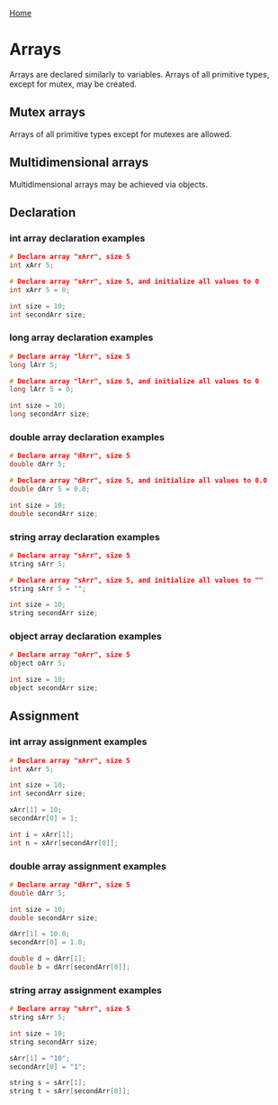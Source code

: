 [Home](https://github.com/puckowski/concert7)

# Arrays

Arrays are declared similarly to variables. Arrays of all primitive types, except for mutex, may be created.

## Mutex arrays

Arrays of all primitive types except for mutexes are allowed.

## Multidimensional arrays

Multidimensional arrays may be achieved via objects.

## Declaration

### int array declaration examples

```cpp
# Declare array "xArr", size 5
int xArr 5;

# Declare array "xArr", size 5, and initialize all values to 0
int xArr 5 = 0;

int size = 10;
int secondArr size;
```

### long array declaration examples

```cpp
# Declare array "lArr", size 5
long lArr 5;

# Declare array "lArr", size 5, and initialize all values to 0
long lArr 5 = 0;

int size = 10;
long secondArr size;
```

### double array declaration examples

```cpp
# Declare array "dArr", size 5
double dArr 5;

# Declare array "dArr", size 5, and initialize all values to 0.0
double dArr 5 = 0.0;

int size = 10;
double secondArr size;
```

### string array declaration examples

```cpp
# Declare array "sArr", size 5
string sArr 5;

# Declare array "sArr", size 5, and initialize all values to ""
string sArr 5 = "";

int size = 10;
string secondArr size;
```

### object array declaration examples

```cpp
# Declare array "oArr", size 5
object oArr 5;

int size = 10;
object secondArr size;
```

## Assignment

### int array assignment examples

```cpp
# Declare array "xArr", size 5
int xArr 5;

int size = 10;
int secondArr size;

xArr[1] = 10;
secondArr[0] = 1;

int i = xArr[1];
int n = xArr[secondArr[0]];
```

### double array assignment examples

```cpp
# Declare array "dArr", size 5
double dArr 5;

int size = 10;
double secondArr size;

dArr[1] = 10.0;
secondArr[0] = 1.0;

double d = dArr[1];
double b = dArr[secondArr[0]];
```

### string array assignment examples

```cpp
# Declare array "sArr", size 5
string sArr 5;

int size = 10;
string secondArr size;

sArr[1] = "10";
secondArr[0] = "1";

string s = sArr[1];
string t = sArr[secondArr[0]];
```

